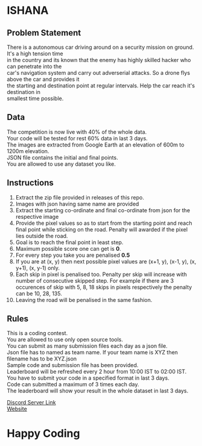 # ISHANA 

## Problem Statement
There is a autonomous car driving around on a security mission on ground. It's a high tension time <br>
in the country and its known that the enemy has highly skilled hacker who can penetrate into the <br>
car's navigation system and carry out adverserial attacks. So a drone flys above the car and provides it<br>
the starting and destination point at regular intervals. Help the car reach it's destination in <br>
smallest time possible.<br>

## Data
The competition is now live with 40% of the whole data. <br>
Your code will be tested for rest 60% data in last 3 days. <br>
The images are extracted from Google Earth at an elevation of 600m to 1200m elevation. <br>
JSON file contains the initial and final points. <br>
You are allowed to use any dataset you like. <br>

## Instructions
1. Extract the zip file provided in releases of this repo.
2. Images with json having same name are provided
3. Extract the starting co-ordinate and final co-ordinate from json for the respective image
4. Provide the pixel values so as to start from the starting point and reach final point while sticking
on the road. Penalty will awarded if the pixel lies outside the road.
5. Goal is to reach the final point in least step.
6. Maximum possible score one can get is **0**.
7. For every step you take you are penalised **0.5**
8. If you are at (x, y) then next possible pixel values are (x+1, y), (x-1, y), (x, y+1), (x, y-1) only.
9. Each skip in pixel is penalised too. Penalty per skip will increase with number of consecutive skipped step.
For example if there are 3 occurences of skip with 5, 8, 18 skips in pixels respectively the penalty can be 10, 28, 135. 
10. Leaving the road will be penalised in the same fashion.

## Rules
This is a coding contest. <br>
You are allowed to use only open source tools. <br>
You can submit as many submission files each day as a json file. <br>
Json file has to named as team name. If your team name is XYZ then filename has to be XYZ.json <br>
Sample code and submission file has been provided. <br>
Leaderboard will be refreshed every 2 hour from 10:00 IST to 02:00 IST. <br>
You have to submit your code in a specified format in last 3 days. <br>
Code can submitted a maximum of 3 times each day. <br>
The leaderboard will show your result in the whole dataset in last 3 days. <br>

[Discord Server Link](https://discord.gg/Zt5t6gHv) <br>
[Website](https://takshak.roboism.in/competitions/ishana)
# Happy Coding
